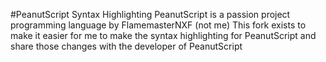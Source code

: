 #PeanutScript Syntax Highlighting
PeanutScript is a passion project programming language by FlamemasterNXF (not me)
This fork exists to make it easier for me to make the syntax highlighting for PeanutScript and share those changes with the developer of PeanutScript
